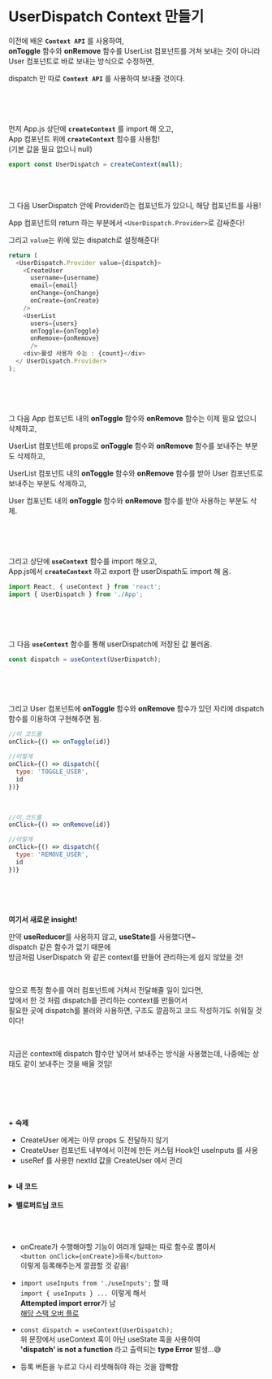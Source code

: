 # UserDispatch Context 만들기

이전에 배운 **`Context API`** 를 사용하여,    
**onToggle** 함수와 **onRemove** 함수를 UserList 컴포넌트를 거쳐 보내는 것이 아니라   
User 컴포넌트로 바로 보내는 방식으로 수정하면,

dispatch 만 따로 **`Context API`** 를 사용하여 보내줄 것이다.

<br><br><br>

먼저 App.js 상단에 **`createContext`** 를 import 해 오고,    
App 컴포넌트 위에 **`createContext`** 함수를 사용함!   
(기본 값을 필요 없으니 null)


```javascript 
export const UserDispatch = createContext(null);
```

<br><br>

그 다음 UserDispatch 안에 Provider라는 컴포넌트가 있으니, 해당 컴포넌트를 사용!

App 컴포넌트의 return 하는 부분에서 `<UserDispatch.Provider>`로 감싸준다!

그리고 `value`는 위에 있는 dispatch로 설정해준다!

```javascript 
return (
  <UserDispatch.Provider value={dispatch}>
    <CreateUser 
      username={username}
      email={email}
      onChange={onChange}
      onCreate={onCreate}
    />
    <UserList 
      users={users}
      onToggle={onToggle}
      onRemove={onRemove}
      />
    <div>활성 사용자 수는 : {count}</div>
  </ UserDispatch.Provider>
);
```

<br><br><br>

그 다음 App 컴포넌트 내의 **onToggle** 함수와 **onRemove** 함수는 이제 필요 없으니 삭제하고, 

UserList 컴포넌트에 props로 **onToggle** 함수와 **onRemove** 함수를 보내주는 부분도 삭제하고,

UserList 컴포넌트 내의 **onToggle** 함수와 **onRemove** 함수를 받아 User 컴포넌트로 보내주는 부분도 삭제하고,


User 컴포넌트 내의 **onToggle** 함수와 **onRemove** 함수를 받아 사용하는 부분도 삭제.

<br><br><br>

그리고 상단에 **`useContext`** 함수를 import 해오고,    
App.js에서 **`createContext`** 하고 export 한 userDispath도 import 해 옴.

```javascript 
import React, { useContext } from 'react';
import { UserDispatch } from './App';
```

<br><br><br>

그 다음 **`useContext`** 함수를 통해 userDispatch에 저장된 값 불러옴.

```javascript 
const dispatch = useContext(UserDispatch);
```

<br><br><br>

그리고 User 컴포넌트에 **onToggle** 함수와 **onRemove** 함수가 있던 자리에 dispatch 함수를 이용하여 구현해주면 됨.

```javascript 
//이 코드를
onClick={() => onToggle(id)}

//이렇게
onClick={() => dispatch({
  type: 'TOGGLE_USER',
  id
})}
```

<br>

```javascript
//이 코드를
onClick={() => onRemove(id)}

//이렇게
onClick={() => dispatch({
  type: 'REMOVE_USER',
  id
})}
```

<br><br><br>

**여기서 새로운 insight!**

만약 **useReducer**를 사용하지 않고, **useState**를 사용했다면~  
dispatch 같은 함수가 없기 때문에    
방금처럼 UserDispatch 와 같은 context를 만들어 관리하는게 쉽지 않았을 것!   

<br>

앞으로 특정 함수를 여러 컴포넌트에 거쳐서 전달해줄 일이 있다면,   
앞에서 한 것 처럼 dispatch를 관리하는 context를 만들어서    
필요한 곳에 dispatch를 불러와 사용하면, 구조도 깔끔하고 코드 작성하기도 쉬워질 것이다!   

<br>

지금은 context에 dispatch 함수만 넣어서 보내주는 방식을 사용했는데, 나중에는 상태도 같이 보내주는 것을 배울 것임!

<br><br><br><br>


**+** **숙제**
- CreateUser 에게는 아무 props 도 전달하지 않기
- CreateUser 컴포넌트 내부에서 이전에 만든 커스텀 Hook인 useInputs 를 사용
- useRef 를 사용한 nextId 값을 CreateUser 에서 관리

<br>

<details>
<summary><b>내 코드</b></summary>

```javascript
import React, { useContext, useRef } from 'react';
import { UserDispatch } from './App';
import useInputs from './useInputs';

function CreateUser() {
  const [form, onChange, reset] = useInputs({
    username: '',
    email: ''
  });
  const { username, email } = form;
  const dispatch = useContext(UserDispatch);
  const nextId = useRef(4);
  
  return (
    <div>
      <input
        name="username" 
        placeholder="계정명" 
        onChange={onChange} 
        value={username} 
      />
      <input
        name="email" 
        placeholder="이메일" 
        onChange={onChange} 
        value={email} 
      />
      <button onClick={() => {
          dispatch({
            type: 'CREATE_USER',
            user: {...form, id: nextId.current}
          })
          nextId.current += 1;
          reset();
        }
      }>등록</button>
    </div>
  )
};

export default React.memo(CreateUser);
```
</details>

<br>

<details>
<summary><b>벨로퍼트님 코드</b></summary>

```javascript
import React, { useRef, useContext } from 'react';
import useInputs from './hooks/useInputs';
import { UserDispatch } from './App';

const CreateUser = () => {
  const [{ username, email }, onChange, reset] = useInputs({
    username: '',
    email: ''
  });

  const nextId = useRef(4);
  const dispatch = useContext(UserDispatch);

  const onCreate = () => {
    dispatch({
      type: 'CREATE_USER',
      user: {
        id: nextId.current,
        username,
        email
      }
    });
    reset();
    nextId.current += 1;
  };

  return (
    <div>
      <input
        name="username"
        placeholder="계정명"
        onChange={onChange}
        value={username}
      />
      <input
        name="email"
        placeholder="이메일"
        onChange={onChange}
        value={email}
      />
      <button onClick={onCreate}>등록</button>
    </div>
  );
};

export default React.memo(CreateUser);
```
</details>

<br><br>

- onCreate가 수행해야할 기능이 여러개 일때는 따로 함수로 뽑아서    
`<button onClick={onCreate}>등록</button>`  
이렇게 등록해주는게 깔끔할 것 같음!


- `import useInputs from './useInputs';` 할 때    
`import { useInputs } ... `이렇게 해서  
   **Attempted import error**가 남<br>
[해당 스택 오버 플로](https://stackoverflow.com/questions/53328408/receiving-attempted-import-error-in-react-app)

- `const dispatch = useContext(UserDispatch);`  
위 문장에서 useContext 훅이 아닌 useState 훅을 사용하여   
**'dispatch' is not a function** 라고 출력되는 **type Error** 발생...😅

- 등록 버튼을 누르고 다시 리셋해줘야 하는 것을 깜빡함


<br><br><br><br>



